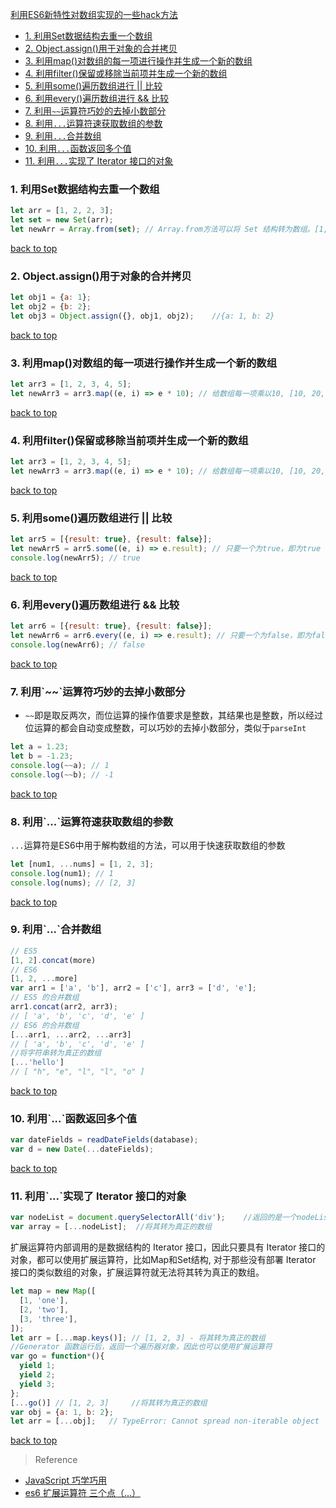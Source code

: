 [利用ES6新特性对数组实现的一些hack方法](#top)

- [1. 利用Set数据结构去重一个数组](#利用Set数据结构去重一个数组)
- [2. Object.assign()用于对象的合并拷贝](#对象的合并拷贝)
- [3. 利用map()对数组的每一项进行操作并生成一个新的数组](#数组的每一项进行操作并生成一个新的数组)
- [4. 利用filter()保留或移除当前项并生成一个新的数组](#保留或移除当前项)
- [5. 利用some()遍历数组进行 || 比较](#遍历数组进行)
- [6. 利用every()遍历数组进行 && 比较](#every遍历数组进行)
- [7. 利用`~~`运算符巧妙的去掉小数部分](#巧妙的去掉小数部分)
- [8. 利用`...`运算符速获取数组的参数](#速获取数组的参数)
- [9. 利用`...`合并数组](#合并数组)
- [10. 利用`...`函数返回多个值](#函数返回多个值)
- [11. 利用`...`实现了 Iterator 接口的对象](#实现了Iterator接口的对象)

<h3 id="利用Set数据结构去重一个数组">1. 利用Set数据结构去重一个数组</h3>

```javascript
let arr = [1, 2, 2, 3];
let set = new Set(arr);
let newArr = Array.from(set); // Array.from方法可以将 Set 结构转为数组。[1, 2, 3]
```

[back to top](#top)

<h3 id="对象的合并拷贝">2. Object.assign()用于对象的合并拷贝</h3>

```javascript
let obj1 = {a: 1};
let obj2 = {b: 2};
let obj3 = Object.assign({}, obj1, obj2);    //{a: 1, b: 2}
```

[back to top](#top)

<h3 id="数组的每一项进行操作并生成一个新的数组">3. 利用map()对数组的每一项进行操作并生成一个新的数组</h3>

```javascript
let arr3 = [1, 2, 3, 4, 5];
let newArr3 = arr3.map((e, i) => e * 10); // 给数组每一项乘以10, [10, 20, 30, 40, 50]
```

[back to top](#top)

<h3 id="保留或移除当前项">4. 利用filter()保留或移除当前项并生成一个新的数组</h3>

```javascript
let arr3 = [1, 2, 3, 4, 5];
let newArr3 = arr3.map((e, i) => e * 10); // 给数组每一项乘以10, [10, 20, 30, 40, 50]
```

[back to top](#top)

<h3 id="遍历数组进行">5. 利用some()遍历数组进行 || 比较</h3>

```javascript
let arr5 = [{result: true}, {result: false}];
let newArr5 = arr5.some((e, i) => e.result); // 只要一个为true，即为true
console.log(newArr5); // true
```

[back to top](#top)

<h3 id="every遍历数组进行">6. 利用every()遍历数组进行 && 比较</h3>

```javascript
let arr6 = [{result: true}, {result: false}];
let newArr6 = arr6.every((e, i) => e.result); // 只要一个为false，即为false
console.log(newArr6); // false
```

[back to top](#top)

<h3 id="巧妙的去掉小数部分">7. 利用`~~`运算符巧妙的去掉小数部分</h3>

- `~~`即是取反两次，而位运算的操作值要求是整数，其结果也是整数，所以经过位运算的都会自动变成整数，可以巧妙的去掉小数部分，类似于`parseInt`

```javascript
let a = 1.23;
let b = -1.23;
console.log(~~a); // 1
console.log(~~b); // -1
```

[back to top](#top)

<h3 id="速获取数组的参数">8. 利用`...`运算符速获取数组的参数</h3>

`...`运算符是ES6中用于解构数组的方法，可以用于快速获取数组的参数

```javascript
let [num1, ...nums] = [1, 2, 3];
console.log(num1); // 1
console.log(nums); // [2, 3]
```

[back to top](#top)

<h3 id="合并数组">9. 利用`...`合并数组</h3>

```javascript
// ES5  
[1, 2].concat(more)  
// ES6  
[1, 2, ...more]  
var arr1 = ['a', 'b'], arr2 = ['c'], arr3 = ['d', 'e'];  
// ES5 的合并数组  
arr1.concat(arr2, arr3);  
// [ 'a', 'b', 'c', 'd', 'e' ]  
// ES6 的合并数组  
[...arr1, ...arr2, ...arr3]  
// [ 'a', 'b', 'c', 'd', 'e' ] 
//将字符串转为真正的数组
[...'hello']  
// [ "h", "e", "l", "l", "o" ] 
```

[back to top](#top)

<h3 id="函数返回多个值">10. 利用`...`函数返回多个值</h3>

```javascript
var dateFields = readDateFields(database);  
var d = new Date(...dateFields);  
```

[back to top](#top)

<h3 id="实现了Iterator接口的对象">11. 利用`...`实现了 Iterator 接口的对象</h3>

```javascript
var nodeList = document.querySelectorAll('div');    //返回的是一个nodeList对象。它不是数组，而是一个类似数组的对象
var array = [...nodeList];  //将其转为真正的数组
```

扩展运算符内部调用的是数据结构的 Iterator 接口，因此只要具有 Iterator 接口的对象，都可以使用扩展运算符，比如Map和Set结构, 对于那些没有部署 Iterator 接口的类似数组的对象，扩展运算符就无法将其转为真正的数组。

```javascript
let map = new Map([  
  [1, 'one'],  
  [2, 'two'],  
  [3, 'three'],  
]);  
let arr = [...map.keys()]; // [1, 2, 3] - 将其转为真正的数组
//Generator 函数运行后，返回一个遍历器对象，因此也可以使用扩展运算符
var go = function*(){  
  yield 1;  
  yield 2;  
  yield 3;  
};  
[...go()] // [1, 2, 3]     //将其转为真正的数组
var obj = {a: 1, b: 2};  
let arr = [...obj];   // TypeError: Cannot spread non-iterable object  -没有iterator接口的对象，使用扩展运算符，将会报错
```

[back to top](#top)

> Reference

- [JavaScript 巧学巧用](http://www.open-open.com/lib/view/open1493174129086.html#articleHeader1)
- [es6 扩展运算符 三个点（...）](http://blog.csdn.net/qq_30100043/article/details/53391308)

